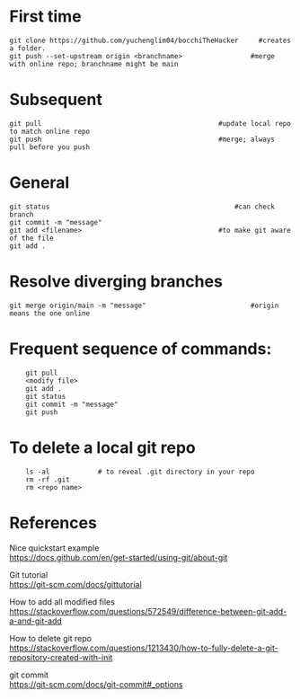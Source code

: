 # First time
    git clone https://github.com/yuchenglim04/bocchiTheHacker     #creates a folder.
    git push --set-upstream origin <branchname>                 #merge with online repo; branchname might be main
    
# Subsequent
    git pull                                            #update local repo to match online repo
    git push                                            #merge; always pull before you push

# General
    git status                                              #can check branch
    git commit -m "message"
    git add <filename>                                  #to make git aware of the file
    git add .

# Resolve diverging branches
    git merge origin/main -m "message"                          #origin means the one online


# Frequent sequence of commands:
        git pull
        <modify file>
        git add .
        git status
        git commit -m "message"
        git push

# To delete a local git repo
        ls -al            # to reveal .git directory in your repo
        rm -rf .git       
        rm <repo name>


# References
Nice quickstart example  
https://docs.github.com/en/get-started/using-git/about-git

Git tutorial  
https://git-scm.com/docs/gittutorial

How to add all modified files  
https://stackoverflow.com/questions/572549/difference-between-git-add-a-and-git-add

How to delete git repo  
https://stackoverflow.com/questions/1213430/how-to-fully-delete-a-git-repository-created-with-init

git commit  
https://git-scm.com/docs/git-commit#_options
